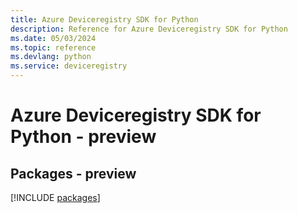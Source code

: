 ```yaml
---
title: Azure Deviceregistry SDK for Python
description: Reference for Azure Deviceregistry SDK for Python
ms.date: 05/03/2024
ms.topic: reference
ms.devlang: python
ms.service: deviceregistry
---
```

# Azure Deviceregistry SDK for Python - preview
## Packages - preview
[!INCLUDE [packages](deviceregistry-index.md)]